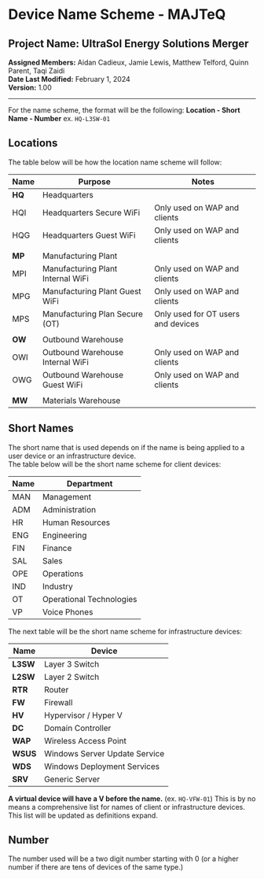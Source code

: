 # Device Name Scheme - MAJTeQ  
## Project Name: UltraSol Energy Solutions Merger  
**Assigned Members:** Aidan Cadieux, Jamie Lewis, Matthew Telford, Quinn Parent, Taqi Zaidi    
**Date Last Modified:** February 1, 2024    
**Version:** 1.00

--- 
For the name scheme, the format will be the following:
**Location - Short Name - Number**
ex. `HQ-L3SW-01`
## Locations
The table below will be how the location name scheme will follow:

| Name | Purpose | Notes |
| ---- | ---- | ---- |
| **HQ** | Headquarters |  |
| HQI | Headquarters Secure WiFi | Only used on WAP and clients |
| HQG | Headquarters Guest WiFi | Only used on WAP and clients |
|  |  |  |
| **MP** | Manufacturing Plant |  |
| MPI | Manufacturing Plant Internal WiFi | Only used on WAP and clients |
| MPG | Manufacturing Plant Guest WiFi | Only used on WAP and clients |
| MPS | Manufacturing Plan Secure (OT) | Only used for OT users and devices |
|  |  |  |
| **OW** | Outbound Warehouse |  |
| OWI | Outbound Warehouse Internal WiFi | Only used on WAP and clients |
| OWG | Outbound Warehouse Guest WiFi | Only used on WAP and clients |
|  |  |  |
| **MW** | Materials Warehouse |  |
## Short Names
The short name that is used depends on if the name is being applied to a user device or an infrastructure device.<br>The table below will be the short name scheme for client devices:

| Name | Department |
| ---- | ---- |
| MAN | Management |
| ADM | Administration |
| HR | Human Resources |
| ENG | Engineering |
| FIN | Finance |
| SAL | Sales |
| OPE | Operations |
| IND | Industry |
| OT | Operational Technologies |
| VP | Voice Phones |
The next table will be the short name scheme for infrastructure devices:

| **Name** | Device |
| ---- | ---- |
| **L3SW** | Layer 3 Switch |
| **L2SW** | Layer 2 Switch |
| **RTR** | Router |
| **FW** | Firewall |
| **HV** | Hypervisor / Hyper V |
| **DC** | Domain Controller |
| **WAP** | Wireless Access Point |
| **WSUS** | Windows Server Update Service |
| **WDS** | Windows Deployment Services |
| **SRV** | Generic Server |
**A virtual device will have a V before the name.** (ex. `HQ-VFW-01`)
This is by no means a comprehensive list for names of client or infrastructure devices.<br>This list will be updated as definitions expand.
## Number
The number used will be a two digit number starting with 0 (or a higher number if there are tens of devices of the same type.)
#